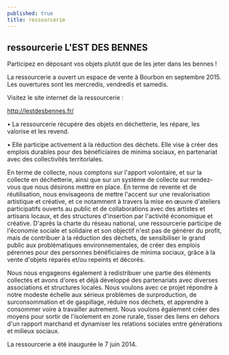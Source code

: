 ```yaml
---
published: true
title: ressourcerie
---
```




## ressourcerie L'EST DES BENNES

Participez en déposant vos objets
plutôt que de les jeter dans les bennes !

 La ressourcerie a ouvert un espace de vente à Bourbon en septembre 2015. Les ouvertures sont les mercredis, vendredis et samedis. 

Visitez le site internet de la ressourcerie :

http://lestdesbennes.fr/


• La ressourcerie récupère des objets en déchetterie, les répare, les valorise et les revend.

• Elle participe activement à la réduction des déchets. Elle vise à créer des emplois durables pour des bénéficiaires de minima sociaux, en partenariat avec des collectivités territoriales.

En terme de collecte, nous comptons sur l'apport volontaire, et sur la collecte en déchetterie, ainsi que sur un système de collecte sur rendez-vous que nous désirons mettre en place.
En terme de revente et de réutilisation, nous envisageons de mettre l'accent sur une revalorisation artistique et créative, et ce notamment à travers la mise en œuvre d'ateliers participatifs ouverts au public et de collaborations avec des artistes et artisans locaux, et des structures d'insertion par l'activité économique et créative.
D'après la charte du réseau national, une ressourcerie participe de l'économie sociale et solidaire et son objectif n'est pas de générer du profit, mais de contribuer à la réduction des déchets, de sensibiliser le grand public aux problématiques environnementales, de créer des emplois pérennes pour des personnes bénéficiaires de minima sociaux, grâce à la vente d'objets réparés et/ou repeints et décorés.

Nous nous engageons également à redistribuer une partie des éléments collectés et avons d'ores et déjà développé des partenariats avec diverses associations et structures locales.
Nous voulons avec ce projet répondre à notre modeste échelle aux sérieux problèmes de surproduction, de surconsommation et de gaspillage, réduire nos déchets, et apprendre à consommer voire à travailler autrement. Nous voulons également créer des moyens pour sortir de l'isolement en zone rurale, tisser des liens en dehors d'un rapport marchand et dynamiser les relations sociales entre générations et milieux sociaux.

La ressourcerie a été inaugurée le 7 juin 2014.
